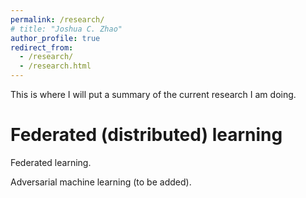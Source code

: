 ```yaml
---
permalink: /research/
# title: "Joshua C. Zhao"
author_profile: true
redirect_from: 
  - /research/
  - /research.html
---
```


This is where I will put a summary of the current research I am doing.

Federated (distributed) learning
======
Federated learning.

Adversarial machine learning (to be added).